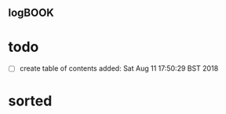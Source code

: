 logBOOK
---

# todo

* [ ] create table of contents
	added: Sat Aug 11 17:50:29 BST 2018


# sorted



